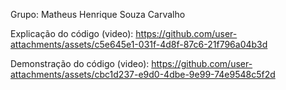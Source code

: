 Grupo: Matheus Henrique Souza Carvalho

Explicação do código (video):
https://github.com/user-attachments/assets/c5e645e1-031f-4d8f-87c6-21f796a04b3d

Demonstração do código (video):
https://github.com/user-attachments/assets/cbc1d237-e9d0-4dbe-9e99-74e9548c5f2d

